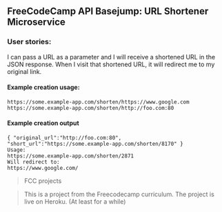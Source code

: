 ## FreeCodeCamp API Basejump: URL Shortener Microservice

### User stories:

I can pass a URL as a parameter and I will receive a shortened URL in the JSON response.
When I visit that shortened URL, it will redirect me to my original link.

#### Example creation usage:

```
https://some.example-app.com/shorten/https://www.google.com
https://some.example-app.com/shorten/http://foo.com:80
```

#### Example creation output

```
{ "original_url":"http://foo.com:80", "short_url":"https://some.example-app.com/shorten/8170" }
Usage:
https://some.example-app.com/shorten/2871
Will redirect to:
https://www.google.com/
```

> FCC projects

> This is a project from the Freecodecamp curriculum.
The project is live on Heroku. (At least for a while)
